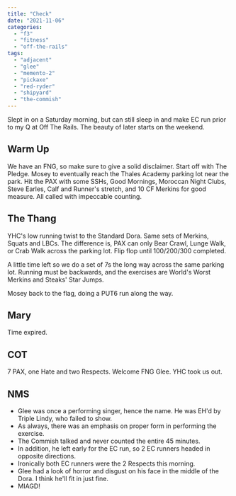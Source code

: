```yaml
---
title: "Check"
date: "2021-11-06"
categories: 
  - "f3"
  - "fitness"
  - "off-the-rails"
tags: 
  - "adjacent"
  - "glee"
  - "memento-2"
  - "pickaxe"
  - "red-ryder"
  - "shipyard"
  - "the-commish"
---
```


Slept in on a Saturday morning, but can still sleep in and make EC run prior to my Q at Off The Rails. The beauty of later starts on the weekend.

## Warm Up

We have an FNG, so make sure to give a solid disclaimer. Start off with The Pledge. Mosey to eventually reach the Thales Academy parking lot near the park. Hit the PAX with some SSHs, Good Mornings, Moroccan Night Clubs, Steve Earles, Calf and Runner's stretch, and 10 CF Merkins for good measure. All called with impeccable counting.

## The Thang

YHC's low running twist to the Standard Dora. Same sets of Merkins, Squats and LBCs. The difference is, PAX can only Bear Crawl, Lunge Walk, or Crab Walk across the parking lot. Flip flop until 100/200/300 completed.

A little time left so we do a set of 7s the long way across the same parking lot. Running must be backwards, and the exercises are World's Worst Merkins and Steaks' Star Jumps.

Mosey back to the flag, doing a PUT6 run along the way.

## Mary

Time expired.

## COT

7 PAX, one Hate and two Respects. Welcome FNG Glee. YHC took us out.

## NMS

- Glee was once a performing singer, hence the name. He was EH'd by Triple Lindy, who failed to show.
- As always, there was an emphasis on proper form in performing the exercise.
- The Commish talked and never counted the entire 45 minutes.
- In addition, he left early for the EC run, so 2 EC runners headed in opposite directions.
- Ironically both EC runners were the 2 Respects this morning.
- Glee had a look of horror and disgust on his face in the middle of the Dora. I think he'll fit in just fine.
- MIAGD!

